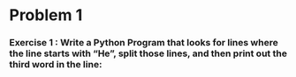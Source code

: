 # Problem 1
### Exercise 1 : Write a Python Program that looks for lines where the line starts with “He”, split those lines, and then print out the third word in the line:
